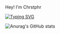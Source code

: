 Hey! I'm Chrstphr

[![Typing SVG](https://readme-typing-svg.demolab.com/?lines=A+Frontend+developer;A+Backend+Developer)](https://git.io/typing-svg)
<!---Github Stat--->
![Anurag's GitHub stats](https://github-readme-stats.vercel.app/api?username=chrstphr9&show_icons=true&theme=radical)
